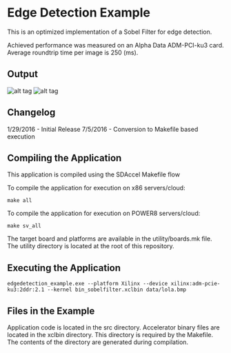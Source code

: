 Edge Detection Example
===============================

This is an optimized implementation of a Sobel Filter for edge detection.


Achieved performance was measured on an Alpha Data ADM-PCI-ku3 card.
Average roundtrip time per image is 250 (ms).

Output
----------
![alt tag](https://raw.gitenterprise.xilinx.com/SDx-Hub/apps/master/edge_detection/data/input/lola.bmp)
![alt tag](https://raw.gitenterprise.xilinx.com/SDx-Hub/apps/master/edge_detection/data/output/lola.bmp)

Changelog
----------
1/29/2016 - Initial Release
7/5/2016  - Conversion to Makefile based execution

Compiling the Application
---------------------------
This application is compiled using the SDAccel Makefile flow

To compile the application for execution on x86 servers/cloud:

```
make all
```

To compile the application for execution on POWER8 servers/cloud:
```
make sv_all
```

The target board and platforms are available in the utility/boards.mk file. The utility directory is located at the root of this repository.


Executing the Application
---------------------------
```
edgedetection_example.exe --platform Xilinx --device xilinx:adm-pcie-ku3:2ddr:2.1 --kernel bin_sobelfilter.xclbin data/lola.bmp
```

Files in the Example
---------------------
Application code is located in the src directory.
Accelerator binary files are located in the xclbin directory. This directory is required by the Makefile. The contents of the directory are generated during compilation.
